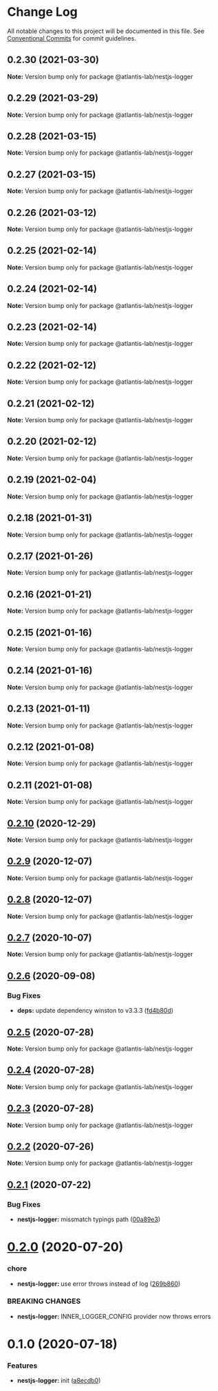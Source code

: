# Change Log

All notable changes to this project will be documented in this file.
See [Conventional Commits](https://conventionalcommits.org) for commit guidelines.

## 0.2.30 (2021-03-30)

**Note:** Version bump only for package @atlantis-lab/nestjs-logger





## 0.2.29 (2021-03-29)

**Note:** Version bump only for package @atlantis-lab/nestjs-logger





## 0.2.28 (2021-03-15)

**Note:** Version bump only for package @atlantis-lab/nestjs-logger

## 0.2.27 (2021-03-15)

**Note:** Version bump only for package @atlantis-lab/nestjs-logger

## 0.2.26 (2021-03-12)

**Note:** Version bump only for package @atlantis-lab/nestjs-logger

## 0.2.25 (2021-02-14)

**Note:** Version bump only for package @atlantis-lab/nestjs-logger

## 0.2.24 (2021-02-14)

**Note:** Version bump only for package @atlantis-lab/nestjs-logger

## 0.2.23 (2021-02-14)

**Note:** Version bump only for package @atlantis-lab/nestjs-logger

## 0.2.22 (2021-02-12)

**Note:** Version bump only for package @atlantis-lab/nestjs-logger

## 0.2.21 (2021-02-12)

**Note:** Version bump only for package @atlantis-lab/nestjs-logger

## 0.2.20 (2021-02-12)

**Note:** Version bump only for package @atlantis-lab/nestjs-logger

## 0.2.19 (2021-02-04)

**Note:** Version bump only for package @atlantis-lab/nestjs-logger

## 0.2.18 (2021-01-31)

**Note:** Version bump only for package @atlantis-lab/nestjs-logger

## 0.2.17 (2021-01-26)

**Note:** Version bump only for package @atlantis-lab/nestjs-logger

## 0.2.16 (2021-01-21)

**Note:** Version bump only for package @atlantis-lab/nestjs-logger

## 0.2.15 (2021-01-16)

**Note:** Version bump only for package @atlantis-lab/nestjs-logger

## 0.2.14 (2021-01-16)

**Note:** Version bump only for package @atlantis-lab/nestjs-logger

## 0.2.13 (2021-01-11)

**Note:** Version bump only for package @atlantis-lab/nestjs-logger

## 0.2.12 (2021-01-08)

**Note:** Version bump only for package @atlantis-lab/nestjs-logger

## 0.2.11 (2021-01-08)

**Note:** Version bump only for package @atlantis-lab/nestjs-logger

## [0.2.10](https://github.com/Atlantis-Lab/nestjs/compare/@atlantis-lab/nestjs-logger@0.2.9...@atlantis-lab/nestjs-logger@0.2.10) (2020-12-29)

**Note:** Version bump only for package @atlantis-lab/nestjs-logger

## [0.2.9](https://github.com/Atlantis-Lab/nestjs/compare/@atlantis-lab/nestjs-logger@0.2.8...@atlantis-lab/nestjs-logger@0.2.9) (2020-12-07)

**Note:** Version bump only for package @atlantis-lab/nestjs-logger

## [0.2.8](https://github.com/Atlantis-Lab/nestjs/compare/@atlantis-lab/nestjs-logger@0.2.7...@atlantis-lab/nestjs-logger@0.2.8) (2020-12-07)

**Note:** Version bump only for package @atlantis-lab/nestjs-logger

## [0.2.7](https://github.com/Atlantis-Lab/nestjs/compare/@atlantis-lab/nestjs-logger@0.2.6...@atlantis-lab/nestjs-logger@0.2.7) (2020-10-07)

**Note:** Version bump only for package @atlantis-lab/nestjs-logger

## [0.2.6](https://github.com/Atlantis-Lab/nestjs/compare/@atlantis-lab/nestjs-logger@0.2.5...@atlantis-lab/nestjs-logger@0.2.6) (2020-09-08)

### Bug Fixes

- **deps:** update dependency winston to v3.3.3 ([fd4b80d](https://github.com/Atlantis-Lab/nestjs/commit/fd4b80d5f7c66f00caa73529c55bde5a24ffa251))

## [0.2.5](https://github.com/Atlantis-Lab/nestjs/compare/@atlantis-lab/nestjs-logger@0.2.4...@atlantis-lab/nestjs-logger@0.2.5) (2020-07-28)

**Note:** Version bump only for package @atlantis-lab/nestjs-logger

## [0.2.4](https://github.com/Atlantis-Lab/nestjs/compare/@atlantis-lab/nestjs-logger@0.2.3...@atlantis-lab/nestjs-logger@0.2.4) (2020-07-28)

**Note:** Version bump only for package @atlantis-lab/nestjs-logger

## [0.2.3](https://github.com/Atlantis-Lab/nestjs/compare/@atlantis-lab/nestjs-logger@0.2.2...@atlantis-lab/nestjs-logger@0.2.3) (2020-07-28)

**Note:** Version bump only for package @atlantis-lab/nestjs-logger

## [0.2.2](https://github.com/Atlantis-Lab/nestjs/compare/@atlantis-lab/nestjs-logger@0.2.1...@atlantis-lab/nestjs-logger@0.2.2) (2020-07-26)

**Note:** Version bump only for package @atlantis-lab/nestjs-logger

## [0.2.1](https://github.com/Atlantis-Lab/nestjs/compare/@atlantis-lab/nestjs-logger@0.2.0...@atlantis-lab/nestjs-logger@0.2.1) (2020-07-22)

### Bug Fixes

- **nestjs-logger:** missmatch typings path ([00a89e3](https://github.com/Atlantis-Lab/nestjs/commit/00a89e3ef171ddcea2a5d229fad2b3bc128576fa))

# [0.2.0](https://github.com/Atlantis-Lab/nestjs/compare/@atlantis-lab/nestjs-logger@0.1.0...@atlantis-lab/nestjs-logger@0.2.0) (2020-07-20)

### chore

- **nestjs-logger:** use error throws instead of log ([269b860](https://github.com/Atlantis-Lab/nestjs/commit/269b860ea5354ce42aadf03e63d635911c60f427))

### BREAKING CHANGES

- **nestjs-logger:** INNER_LOGGER_CONFIG provider now throws errors

# 0.1.0 (2020-07-18)

### Features

- **nestjs-logger:** init ([a8ecdb0](https://github.com/Atlantis-Lab/nestjs/commit/a8ecdb0712f9cd5c86b5d7378a3f635c4598a0ae))

